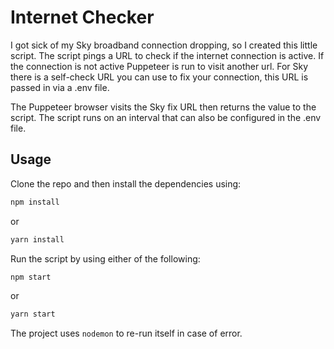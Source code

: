 # Internet Checker

I got sick of my Sky broadband connection dropping, so I created this little script. The script pings a URL to check if the internet connection is active. If the connection is not active Puppeteer is run to visit another url. For Sky there is a self-check URL you can use to fix your connection, this URL is passed in via a .env file.

The Puppeteer browser visits the Sky fix URL then returns the value to the script. The script runs on an interval that can also be configured in the .env file.

## Usage

Clone the repo and then install the dependencies using: 

```javascript
npm install
```
or
```javascript
yarn install
```

Run the script by using either of the following:

```javascript
npm start
```
or
```javascript
yarn start
```

The project uses `nodemon` to re-run itself in case of error.

